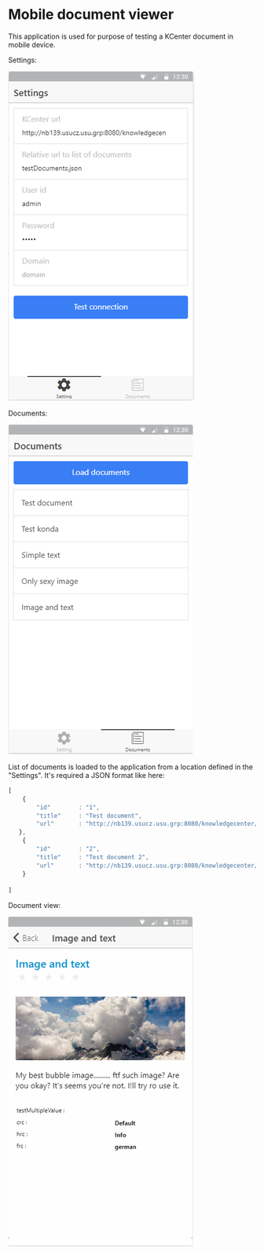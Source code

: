 Mobile document viewer
==============
This application is used for purpose of testing a KCenter document in mobile device. 

Settings:

![alt text](https://github.com/lukasgal/MobileDocumentViewer/blob/master/docs/img/settings.png "Settings")

Documents:

![alt text](https://github.com/lukasgal/MobileDocumentViewer/blob/master/docs/img/documents.png "Documents")


List of documents is loaded to the application from a location defined in the "Settings". It's required a JSON format like here:
```javascript
[
	{
		"id" 		: "1",
  		"title" 	: "Test document",
  		"url"	 	: "http://nb139.usucz.usu.grp:8080/knowledgecenter/docShowD.do?mandatorKey=MANDATOR_USU&callFromKminer=true&entity.GUID=g4c97f02-12e3-4360-9dg5-73b85b66g84g&mode=mobile"
   },
   	{
		"id" 		: "2",
  		"title" 	: "Test document 2",
  		"url"	 	: "http://nb139.usucz.usu.grp:8080/knowledgecenter/docShowD.do?mandatorKey=MANDATOR_USU&callFromKminer=true&entity.GUID=06374b99-4d39-4625-829d-522414ef9fdc&mode=mobile"
	}
  
]
```

Document view:

![alt text](https://github.com/lukasgal/MobileDocumentViewer/blob/master/docs/img/documentView.png "Documents")

